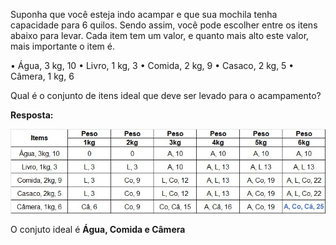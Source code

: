 Suponha que você esteja indo acampar e que sua mochila tenha capacidade para 6 quilos. Sendo assim, você pode escolher entre os itens abaixo para levar. Cada item tem um valor, e quanto mais alto este valor, mais importante o item é.

• Água, 3 kg, 10
• Livro, 1 kg, 3
• Comida, 2 kg, 9
• Casaco, 2 kg, 5
• Câmera, 1 kg, 6

Qual é o conjunto de itens ideal que deve ser levado para o acampamento?

**Resposta:**

![Tabela Resolução](/Capítulo_9/Programação_dinâmica/Exercícios/imagens/resposta.jpg)

O conjuto ideal é **Água, Comida e Câmera**